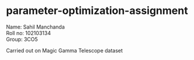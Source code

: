 # parameter-optimization-assignment
Name: Sahil Manchanda <br>
Roll no: 102103134 <br>
Group: 3CO5 <br>

Carried out on Magic Gamma Telescope dataset
